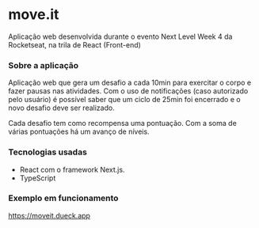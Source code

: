 # move.it
Aplicação web desenvolvida durante o evento Next Level Week 4 da Rocketseat, na trila de React (Front-end)


### Sobre a aplicação
Aplicação web que gera um desafio a cada 10min para exercitar o corpo e fazer pausas nas atividades.
Com o uso de notificações (caso autorizado pelo usuário) é possível saber que um ciclo de 25min foi encerrado e o novo desafio deve ser realizado.

Cada desafio tem como recompensa uma pontuação. Com a soma de várias pontuações há um avanço de níveis.


### Tecnologias usadas
- React com o framework Next.js.
- TypeScript


### Exemplo em funcionamento
https://moveit.dueck.app
